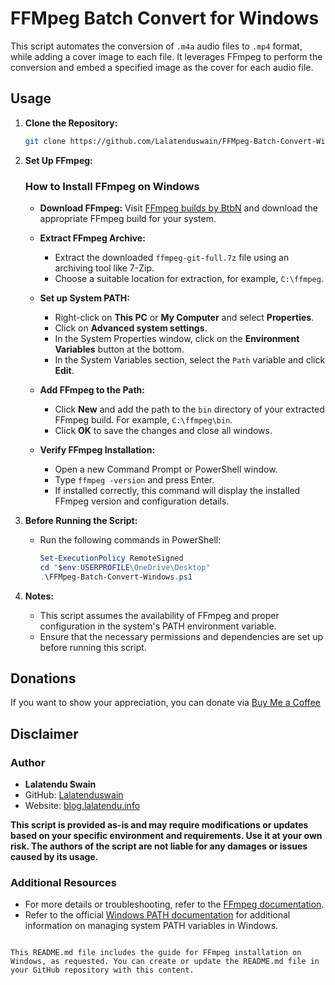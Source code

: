 # FFMpeg Batch Convert for Windows

This script automates the conversion of `.m4a` audio files to `.mp4` format, while adding a cover image to each file. It leverages FFmpeg to perform the conversion and embed a specified image as the cover for each audio file.

## Usage

1. **Clone the Repository:**

   ```bash
   git clone https://github.com/Lalatenduswain/FFMpeg-Batch-Convert-Windows.git
   ```

2. **Set Up FFmpeg:**

   ### How to Install FFmpeg on Windows

   - **Download FFmpeg:**
     Visit [FFmpeg builds by BtbN](https://www.gyan.dev/ffmpeg/builds/ffmpeg-git-full.7z) and download the appropriate FFmpeg build for your system.

   - **Extract FFmpeg Archive:**
     - Extract the downloaded `ffmpeg-git-full.7z` file using an archiving tool like 7-Zip.
     - Choose a suitable location for extraction, for example, `C:\ffmpeg`.

   - **Set up System PATH:**
     - Right-click on **This PC** or **My Computer** and select **Properties**.
     - Click on **Advanced system settings**.
     - In the System Properties window, click on the **Environment Variables** button at the bottom.
     - In the System Variables section, select the `Path` variable and click **Edit**.
   
   - **Add FFmpeg to the Path:**
     - Click **New** and add the path to the `bin` directory of your extracted FFmpeg build. For example, `C:\ffmpeg\bin`.
     - Click **OK** to save the changes and close all windows.

   - **Verify FFmpeg Installation:**
     - Open a new Command Prompt or PowerShell window.
     - Type `ffmpeg -version` and press Enter.
     - If installed correctly, this command will display the installed FFmpeg version and configuration details.

3. **Before Running the Script:**

   - Run the following commands in PowerShell:

     ```powershell
     Set-ExecutionPolicy RemoteSigned
     cd "$env:USERPROFILE\OneDrive\Desktop"
     .\FFMpeg-Batch-Convert-Windows.ps1
     ```

4. **Notes:**

   - This script assumes the availability of FFmpeg and proper configuration in the system's PATH environment variable.
   - Ensure that the necessary permissions and dependencies are set up before running this script.

## Donations

If you want to show your appreciation, you can donate via [Buy Me a Coffee](https://www.buymeacoffee.com/lalatendu.swain)

## Disclaimer

### Author

- **Lalatendu Swain**
- GitHub: [Lalatenduswain](https://github.com/Lalatenduswain)
- Website: [blog.lalatendu.info](https://blog.lalatendu.info/)

**This script is provided as-is and may require modifications or updates based on your specific environment and requirements. Use it at your own risk. The authors of the script are not liable for any damages or issues caused by its usage.**

### Additional Resources

- For more details or troubleshooting, refer to the [FFmpeg documentation](https://www.ffmpeg.org/documentation.html).
- Refer to the official [Windows PATH documentation](https://www.architectryan.com/2018/08/31/how-to-change-environment-variables-on-windows-10/) for additional information on managing system PATH variables in Windows.
```

This README.md file includes the guide for FFmpeg installation on Windows, as requested. You can create or update the README.md file in your GitHub repository with this content.

